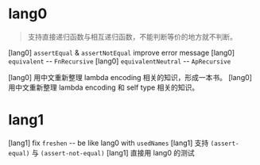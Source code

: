 # lang0

> 支持直接递归函数与相互递归函数，不能判断等价的地方就不判断。

[lang0] `assertEqual` & `assertNotEqual` improve error message
[lang0] `equivalent` -- `FnRecursive`
[lang0] `equivalentNeutral` -- `ApRecursive`

[lang0] 用中文重新整理 lambda encoding 相关的知识，形成一本书。
[lang0] 用中文重新整理 lambda encoding 和 self type 相关的知识。

# lang1

[lang1] fix `freshen` -- be like lang0 with `usedNames`
[lang1] 支持 `(assert-equal)` 与 `(assert-not-equal)`
[lang1] 直接用 lang0 的测试
